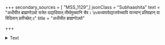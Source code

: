 +++
secondary_sources = [ "MSS_1129",]
jsonClass = "Subhaashita"
text = "अधीयीत ब्राह्मणोऽथो यजेत दद्यादियात् तीर्थमुख्यानि चैव।  \nअध्यापयेद्याजयेच्चापि याज्यान् प्रतिग्रहान् वा विदितान् प्रतीच्छेत्॥"
title = "अधीयीत ब्राह्मणोऽथो"

+++

<details><summary>Text</summary>

अधीयीत ब्राह्मणोऽथो यजेत दद्यादियात् तीर्थमुख्यानि चैव।  
अध्यापयेद्याजयेच्चापि याज्यान् प्रतिग्रहान् वा विदितान् प्रतीच्छेत्॥
</details>
